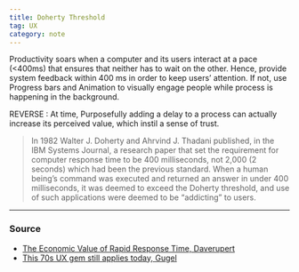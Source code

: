 ```yaml
---
title: Doherty Threshold
tag: UX
category: note
---
```

Productivity soars when a computer and its users interact at a pace (<400ms) that ensures that neither has to wait on the other. Hence, provide system feedback within 400 ms in order to keep users’ attention.  If not, use Progress bars and Animation to visually engage people while process is happening in the background.

REVERSE : At time, Purposefully adding a delay to a process can actually increase its perceived value, which instil a sense of trust.

> In 1982 Walter J. Doherty and Ahrvind J. Thadani published, in the IBM Systems Journal, a research paper that set the requirement for computer response time to be 400 milliseconds, not 2,000 (2 seconds) which had been the previous standard. When a human being’s command was executed and returned an answer in under 400 milliseconds, it was deemed to exceed the Doherty threshold, and use of such applications were deemed to be “addicting” to users.


--- 
### Source
- [The Economic Value of Rapid Response Time, Daverupert](https://daverupert.com/2015/06/doherty-threshold/)
- [This 70s UX gem still applies today, Gugel](https://gugel.medium.com/the-doherty-threshold-5471ca990de6)